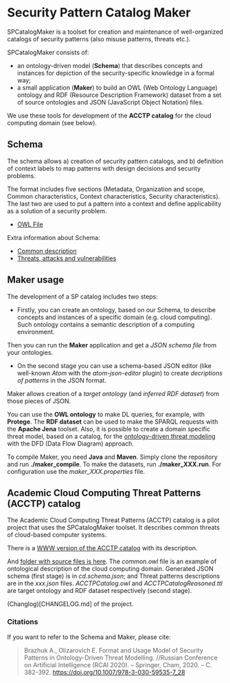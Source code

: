 
# Security Pattern Catalog Maker

SPCatalogMaker is a toolset for creation and maintenance of well-organized catalogs of security patterns
(also misuse patterns, threats etc.). 

SPCatalogMaker consists of:

* an ontology-driven model (**Schema**) that describes concepts and instances for depiction of the security-specific knowledge
in a formal way;
* a small application (**Maker**) to build an OWL (Web Ontology Language) ontology and RDF (Resource Description Framework) 
dataset from a set of source ontologies and JSON (JavaScript Object Notation) files.

We use these tools for development of the **ACCTP catalog** for the cloud computing domain (see below).

## Schema

The schema allows a) creation of security pattern catalogs, 
and b) definition of context labels to map patterns with design decisions and security problems.

The format includes five sections 
(Metadata, Organization and scope, Common characteristics, Context characteristics, Security characteristics). 
The last two are used to put a pattern into a context and define applicability as a solution of a security problem.

* [OWL File](schema/SecurityPatternCatalogNaiveSchema.owl)

Extra information about Schema:

* [Common description](schema_description.pdf)
* [Threats, attacks and vulnerabilities](schema_threats.pdf)


## Maker usage

The development of a SP catalog includes two steps:
* Firstly, you can create an ontology, based on our Schema, to describe concepts and instances of a specific domain 
(e.g. cloud computing). Such ontology contains a semantic description of a computing environment.

Then you can run the **Maker** application and get a *JSON schema file* from your ontologies.

* On the second stage you can use a schema-based JSON editor (like well-known *Atom* with the *atom-json-editor* plugin) 
to create *decriptions of patterns* in the JSON format.

Maker allows creation of a *target ontology* (and *inferred RDF dataset*) from those pieces of JSON.

You can use the **OWL ontology** to make DL queries, for example, with **Protege**.
The **RDF dataset** can be used to make the SPARQL requests with the **Apache Jena** toolset.
Also, it is possible to create a domain specific threat model, based on a catalog, 
for the [ontology-driven threat modeling](https://owasp.org/www-project-ontology-driven-threat-modeling-framework/) 
with the DFD (Data Flow Diagram) approach.

To compile Maker, you need **Java** and **Maven**. Simply clone the repository and run **./maker_compile**.
To make the datasets, run **./maker_XXX.run**. For configuration use the *maker_XXX.properties* file.

## Academic Cloud Computing Threat Patterns (ACCTP) catalog

The Academic Cloud Computing Threat Patterns (ACCTP) catalog is a pilot project that uses the SPCatalogMaker toolset.
It describes common threats of cloud-based computer systems.

There is a [WWW version of the ACCTP catalog](https://nets4geeks.github.io/acctp/) with its description.

And [folder with source files is here](catalogs/acctp/catalog/).
The *common.owl* file is an example of ontological description of the cloud computing domain.
Generated JSON schema (first stage) is in *cd.schema.json*; and Threat patterns descriptions are in the *xxx.json* files.
*ACCTPCatalog.owl* and *ACCTPCatalogReasoned.ttl* are target ontology and RDF dataset respectively (second stage).

(Changlog)[CHANGELOG.md] of the project.

### Citations
If you want to refer to the Schema and Maker, please cite:
>Brazhuk A., Olizarovich E. Format and Usage Model of Security Patterns in Ontology-Driven Threat Modelling.
//Russian Conference on Artificial Intelligence (RCAI 2020). – Springer, Cham, 2020. – С. 382-392.
https://doi.org/10.1007/978-3-030-59535-7_28
